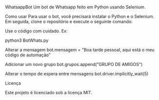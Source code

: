 
WhatsappBot
Um bot de Whatsapp feito em Python usando Selenium.

Como usar
Para usar o bot, você precisará instalar o Python e o Selenium. Em seguida, clone o repositório e execute o seguinte comando:

Use o código com cuidado. Ex:

python3 BotWhats.py

Alterar a mensagem
bot.mensagem = "Boa tarde pessoal, aqui está o meu código de automação"

Adicionar um novo grupo
bot.grupos.append("GRUPO DE AMIGOS")

Alterar o tempo de espera entre mensagens
bot.driver.implicitly_wait(5)

Licença

Este projeto é licenciado sob a licença MIT.

